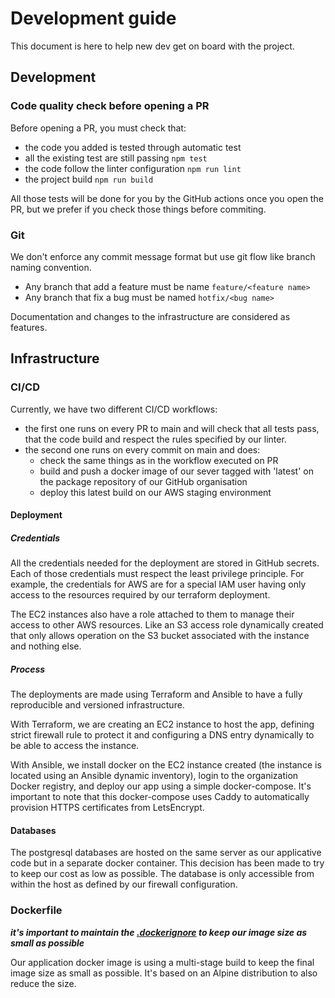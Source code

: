 # Development guide

This document is here to help new dev get on board with the project.

## Development 

### Code quality check before opening a PR

Before opening a PR, you must check that:
* the code you added is tested through automatic test
* all the existing test are still passing `npm test`
* the code follow the linter configuration `npm run lint`
* the project build `npm run build`

All those tests will be done for you by the GitHub actions once you open the PR, but we prefer 
if you check those things before commiting. 

### Git 

We don't enforce any commit message format but use git flow like branch naming convention. 

* Any branch that add a feature must be name `feature/<feature name>`
* Any branch that fix a bug must be named `hotfix/<bug name>`

Documentation and changes to the infrastructure are considered as features.

## Infrastructure    

### CI/CD

Currently, we have two different CI/CD workflows:
* the first one runs on every PR to main and will check that all tests pass, that the code build and respect the rules specified by our linter.
* the second one runs on every commit on main and does:
  * check the same things as in the workflow executed on PR
  * build and push a docker image of our sever tagged with 'latest' on the package repository of our GitHub organisation
  * deploy this latest build on our AWS staging environment

#### Deployment

##### Credentials

All the credentials needed for the deployment are stored in GitHub secrets. Each of those credentials must 
respect the least privilege principle. For example, the credentials for AWS are for a special IAM user having only 
access to the resources required by our terraform deployment. 

The EC2 instances also have a role attached to them to manage their access to other AWS resources. Like an S3 access
role dynamically created that only allows operation on the S3 bucket associated with the instance and nothing else.

##### Process

The deployments are made using Terraform and Ansible to have a fully reproducible and versioned infrastructure. 

With Terraform, we are creating an EC2 instance to host the app, defining strict firewall rule to protect it and
configuring a DNS entry dynamically to be able to access the instance. 

With Ansible, we install docker on the EC2 instance created (the instance is located using an Ansible dynamic inventory),
login to the organization Docker registry, and deploy our app using a simple docker-compose. It's important to note
that this docker-compose uses Caddy to automatically provision HTTPS certificates from LetsEncrypt.

#### Databases

The postgresql databases are hosted on the same server as our applicative code but in a separate docker container. 
This decision has been made to try to keep our cost as low as possible. The database is only accessible from within
the host as defined by our firewall configuration.

### Dockerfile

***it's important to maintain the [.dockerignore](../.dockerignore) to keep our image size as small as possible***

Our application docker image is using a multi-stage build to keep the final
image size as small as possible. It's based on an Alpine distribution to also reduce the size.
